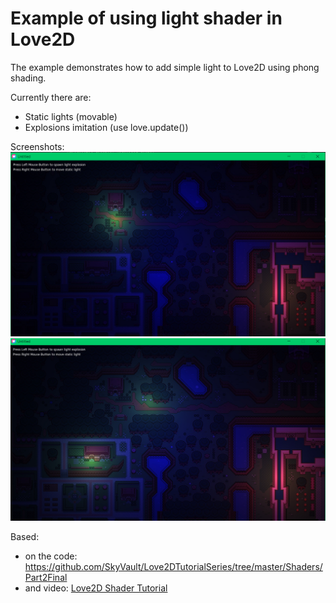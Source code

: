 # Example of using light shader in Love2D

The example demonstrates how to add simple light to Love2D using phong shading.

Currently there are:

* Static lights (movable)
* Explosions imitation (use love.update())

Screenshots:
![Screenshot 1](screenshots/screenshot1.jpg)
![Screenshot 2](screenshots/screenshot2.jpg)

Based:

* on the code: <https://github.com/SkyVault/Love2DTutorialSeries/tree/master/Shaders/Part2Final>
* and video: [Love2D Shader Tutorial](https://www.youtube.com/watch?v=BkxN2pwwRPM)
